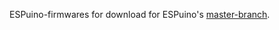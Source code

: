 ESPuino-firmwares for download for ESPuino's [master-branch](https://github.com/biologist79/ESPuino).
